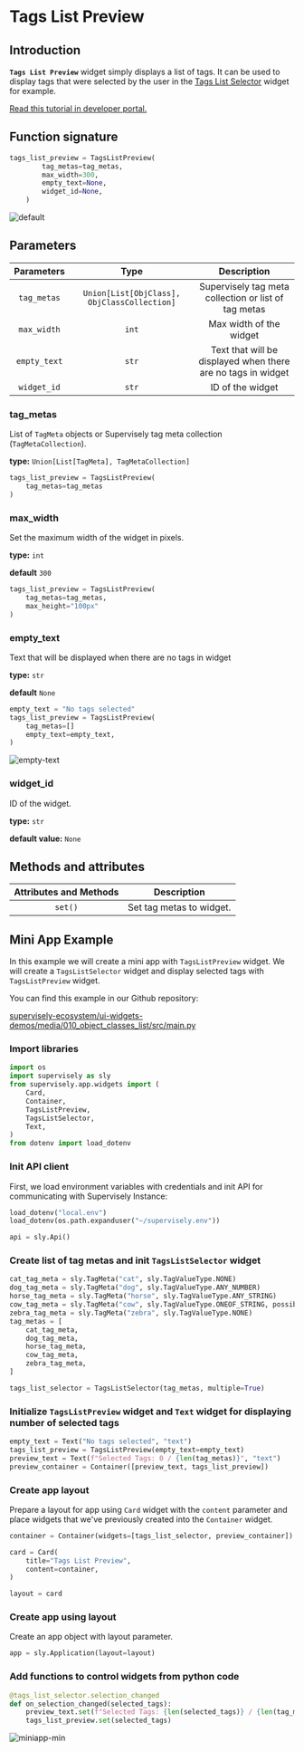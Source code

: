 # Tags List Preview

## Introduction

**`Tags List Preview`** widget simply displays a list of tags. It can be used to display tags that were selected by the user in the [Tags List Selector](https://developer.supervise.ly/app-development/apps-with-gui/tags-list-selector) widget for example.

[Read this tutorial in developer portal.](https://developer.supervise.ly/app-development/apps-with-gui/tags-list-preview)

## Function signature

```python
tags_list_preview = TagsListPreview(
        tag_metas=tag_metas,
        max_width=300,
        empty_text=None,
        widget_id=None,
    )
```

![default](https://github.com/supervisely-ecosystem/ui-widgets-demos/assets/48913536/26ec99cc-5536-4a33-9692-393571b0afc7)

## Parameters

|  Parameters  |                    Type                     |                         Description                          |
| :----------: | :-----------------------------------------: | :----------------------------------------------------------: |
| `tag_metas`  | `Union[List[ObjClass], ObjClassCollection]` |     Supervisely tag meta collection or list of tag metas     |
| `max_width`  |                    `int`                    |                   Max width of the widget                    |
| `empty_text` |                    `str`                    | Text that will be displayed when there are no tags in widget |
| `widget_id`  |                    `str`                    |                       ID of the widget                       |

### tag_metas

List of `TagMeta` objects or Supervisely tag meta collection (`TagMetaCollection`).

**type:** `Union[List[TagMeta], TagMetaCollection]`

```python
tags_list_preview = TagsListPreview(
    tag_metas=tag_metas
)
```

### max_width

Set the maximum width of the widget in pixels.

**type:** `int`

**default** `300`

```python
tags_list_preview = TagsListPreview(
    tag_metas=tag_metas,
    max_height="100px"
)
```

### empty_text

Text that will be displayed when there are no tags in widget

**type:** `str`

**default** `None`

```python
empty_text = "No tags selected"
tags_list_preview = TagsListPreview(
    tag_metas=[]
    empty_text=empty_text,
)
```

![empty-text](https://github.com/supervisely-ecosystem/ui-widgets-demos/assets/48913536/a662f22d-52d8-4ccb-89a5-ea668984fb09)

### widget_id

ID of the widget.

**type:** `str`

**default value:** `None`

## Methods and attributes

| Attributes and Methods | Description              |
| :--------------------: | ------------------------ |
|        `set()`         | Set tag metas to widget. |

## Mini App Example

In this example we will create a mini app with `TagsListPreview` widget. We will create a `TagsListSelector` widget and display selected tags with `TagsListPreview` widget.

You can find this example in our Github repository:

[supervisely-ecosystem/ui-widgets-demos/media/010_object_classes_list/src/main.py](https://github.com/supervisely-ecosystem/ui-widgets-demos/blob/master/media/010_object_classes_list/src/main.py)

### Import libraries

```python
import os
import supervisely as sly
from supervisely.app.widgets import (
    Card,
    Container,
    TagsListPreview,
    TagsListSelector,
    Text,
)
from dotenv import load_dotenv
```

### Init API client

First, we load environment variables with credentials and init API for communicating with Supervisely Instance:

```python
load_dotenv("local.env")
load_dotenv(os.path.expanduser("~/supervisely.env"))

api = sly.Api()
```

### Create list of tag metas and init `TagsListSelector` widget

```python
cat_tag_meta = sly.TagMeta("cat", sly.TagValueType.NONE)
dog_tag_meta = sly.TagMeta("dog", sly.TagValueType.ANY_NUMBER)
horse_tag_meta = sly.TagMeta("horse", sly.TagValueType.ANY_STRING)
cow_tag_meta = sly.TagMeta("cow", sly.TagValueType.ONEOF_STRING, possible_values=["moo", "mooo"])
zebra_tag_meta = sly.TagMeta("zebra", sly.TagValueType.NONE)
tag_metas = [
    cat_tag_meta,
    dog_tag_meta,
    horse_tag_meta,
    cow_tag_meta,
    zebra_tag_meta,
]

tags_list_selector = TagsListSelector(tag_metas, multiple=True)
```

### Initialize `TagsListPreview` widget and `Text` widget for displaying number of selected tags

```python
empty_text = Text("No tags selected", "text")
tags_list_preview = TagsListPreview(empty_text=empty_text)
preview_text = Text(f"Selected Tags: 0 / {len(tag_metas)}", "text")
preview_container = Container([preview_text, tags_list_preview])
```

### Create app layout

Prepare a layout for app using `Card` widget with the `content` parameter and place widgets that we've previously created into the `Container` widget.

```python
container = Container(widgets=[tags_list_selector, preview_container])

card = Card(
    title="Tags List Preview",
    content=container,
)

layout = card
```

### Create app using layout

Create an app object with layout parameter.

```python
app = sly.Application(layout=layout)
```

### Add functions to control widgets from python code

```python
@tags_list_selector.selection_changed
def on_selection_changed(selected_tags):
    preview_text.set(f"Selected Tags: {len(selected_tags)} / {len(tag_metas)}", "text")
    tags_list_preview.set(selected_tags)
```

![miniapp-min](https://github.com/supervisely-ecosystem/ui-widgets-demos/assets/48913536/a0582ead-10bc-4eb3-9ddd-ccca22268aef)

